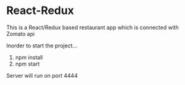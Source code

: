 # React-Redux
This is a React/Redux based restaurant app which is connected with Zomato api

Inorder to start the project...

1. npm install 
2. npm start

Server will run on port 4444
